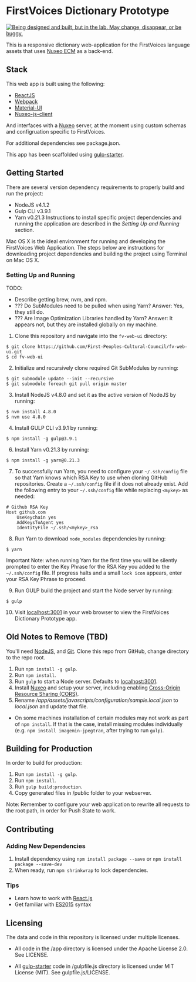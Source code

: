 # FirstVoices Dictionary Prototype #
<a rel="Exploration" href="https://github.com/BCDevExchange/docs/blob/master/discussion/projectstates.md"><img alt="Being designed and built, but in the lab. May change, disappear, or be buggy." style="border-width:0" src="http://bcdevexchange.org/badge/2.svg" title="Being designed and built, but in the lab. May change, disappear, or be buggy." /></a>

This is a responsive dictionary web-application for the FirstVoices language assets that uses [Nuxeo ECM](http://www.nuxeo.com/) as a back-end.

## Stack ##
This web app is built using the following:

-  [ReactJS](https://facebook.github.io/react/)
-  [Webpack](https://webpack.github.io/)
-  [Material-UI](https://github.com/callemall/material-ui)
-  [Nuxeo-js-client](https://github.com/nuxeo/nuxeo-js-client)

And interfaces with a [Nuxeo](http://www.nuxeo.com) server, at the moment using custom schemas and configruation specific to FirstVoices.

For additional dependencies see package.json.

This app has been scaffolded using [gulp-starter](https://github.com/vigetlabs/gulp-starter).

## Getting Started ##
There are several version dependency requirements to properly build and run the project:
-  NodeJS v4.1.2
-  Gulp CLI v3.9.1
-  Yarn v0.21.3
Instructions to install specific project dependencies and running the application are described in the *Setting Up and Running* section.

Mac OS X is the ideal environment for running and developing the FirstVoices Web Application. The steps below are instructions for downloading project dependencies and building the project using Terminal on Mac OS X.

### Setting Up and Running ###

TODO:
- Describe getting brew, nvm, and npm.
- ??? Do SubModules need to be pulled when using Yarn? Answer: Yes, they still do.
- ??? Are Image Optimization Libraries handled by Yarn? Answer: It appears not, but they are installed globally on my machine.

1. Clone this repository and navigate into the `fv-web-ui` directory:
```
$ git clone https://github.com/First-Peoples-Cultural-Council/fv-web-ui.git
$ cd fv-web-ui
```

2. Initialize and recursively clone required Git SubModules by running:
```
$ git submodule update --init --recursive
$ git submodule foreach git pull origin master
```

3. Install NodeJS v4.8.0 and set it as the active version of NodeJS by running:
```
$ nvm install 4.8.0
$ nvm use 4.8.0
```

4. Install GULP CLI v3.9.1 by running:
```
$ npm install -g gulp@3.9.1
```

6. Install Yarn v0.21.3 by running:
```
$ npm install -g yarn@0.21.3
```

7. To successfully run Yarn, you need to configure your `~/.ssh/config` file so that Yarn knows which RSA Key to use when cloning GitHub repositories. Create a `~/.ssh/config` file if it does not already exist. Add the following entry to your `~/.ssh/config` file while replacing `<mykey>` as needed:
```
# Github RSA Key
Host github.com
    UseKeychain yes
    AddKeysToAgent yes
    IdentityFile ~/.ssh/<mykey>_rsa
```

8. Run Yarn to download `node_modules` dependencies by running:
```
$ yarn
```
Important Note: when running Yarn for the first time you will be silently prompted to enter the Key Phrase for the RSA Key you added to the `~/.ssh/config` file. If progress halts and a small `lock icon` appears, enter your RSA Key Phrase to proceed.

9. Run GULP build the project and start the Node server by running:
```
$ gulp
```

10. Visit [localhost:3001](http://localhost:3001) in your web browser to view the FirstVoices Dictionary Prototype app.


## Old Notes to Remove (TBD) ##

You'll need [NodeJS](http://nodejs.org/), and [Git](http://git-scm.com/downloads). Clone this repo from GitHub, change directory to the repo root.

1. Run `npm install -g gulp`.
2. Run `npm install`.
3. Run `gulp` to start a Node server.  Defaults to [localhost:3001](http://localhost:3001).
4. Install [Nuxeo](http://www.nuxeo.com) and setup your server, including enabling [Cross-Origin Resource Sharing (CORS)](https://doc.nuxeo.com/pages/viewpage.action?pageId=14257084).
4. Rename */app/assets/javascripts/configuration/sample.local.json* to *local.json* and update that file.

* On some machines installation of certain modules may not work as part of `npm install`. If that is the case, install missing modules individually (e.g. `npm install imagemin-jpegtran`, after trying to run `gulp`).

## Building for Production ##

In order to build for production:
1. Run `npm install -g gulp`.
2. Run `npm install`.
3. Run `gulp build:production`.
4. Copy generated files in /public folder to your webserver.

Note: Remember to configure your web application to rewrite all requests to the root path, in order for Push State to work.

## Contributing ##

### Adding New Dependencies
1. Install dependency using `npm install package --save` or `npm install package --save-dev`
2. When ready, run `npm shrinkwrap` to lock dependencies.

### Tips
* Learn how to work with [React.js](https://facebook.github.io/react/docs/getting-started.html)
* Get familiar with [ES2015](https://babeljs.io/docs/learn-es2015/) syntax

## Licensing ##

The data and code in this repository is licensed under multiple licenses.

- All code in the /app directory is licensed under the Apache License 2.0. See LICENSE.

- All [gulp-starter](https://github.com/vigetlabs/gulp-starter) code in /gulpfile.js directory is licensed under MIT License (MIT). See gulpfile.js/LICENSE.
